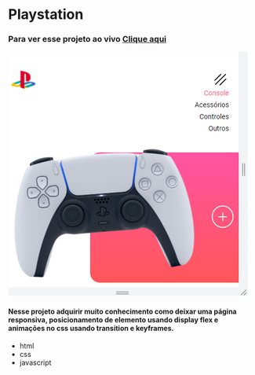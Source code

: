 # Playstation 
### Para ver esse projeto ao vivo [**Clique aqui**](https://cibell.github.io/playstation/)

![enter image description here](https://raw.githubusercontent.com/Cibell/playstation/9bcefbad9a4eb5dcaf1967a6ad3632f65d934893/img/controler.png)


#### Nesse projeto adquirir muito conhecimento como deixar uma página responsiva, posicionamento de elemento usando display flex e animações no css usando transition e keyframes.
- html
- css
- javascript
